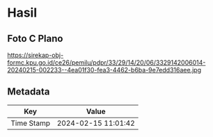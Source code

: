 # Hasil

## Foto C Plano

https://sirekap-obj-formc.kpu.go.id/ce26/pemilu/pdpr/33/29/14/20/06/3329142006014-20240215-002233--4ea01f30-fea3-4462-b6ba-9e7edd316aee.jpg


## Metadata

| Key        | Value               |
| ---------- | ------------------- |
| Time Stamp | 2024-02-15 11:01:42 |



